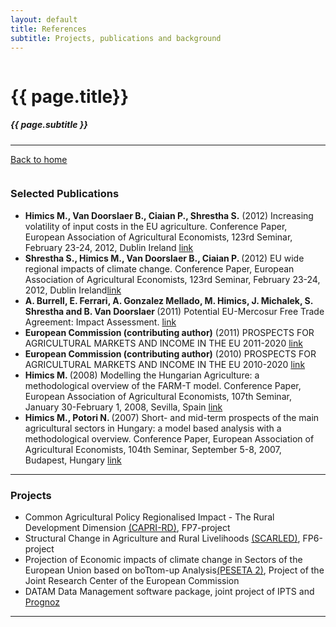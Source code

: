 ```yaml
---
layout: default
title: References
subtitle: Projects, publications and background
---
```


<div class="one column">


<h1>{{ page.title}}</h1>
<h5>{{ page.subtitle }}</h5>
<hr />

 <p> <a href="http://trialsolution.github.com">Back to home</a> </p>
</div>




<div class="two-thirds column">
<h3>Selected Publications</h3>

<ul>
<li> <strong> Himics M., Van Doorslaer B., Ciaian P., Shrestha S.</strong> (2012) Increasing volatility of input costs in the EU agriculture. Conference Paper, European Association of Agricultural Economists, 123rd Seminar, February 23-24, 2012, Dublin Ireland <a href="http://purl.umn.edu/122531" target="_blank">link</a></li>
	
<li> <strong> Shrestha S., Himics M., Van Doorslaer B., Ciaian P. </strong> (2012) EU wide regional impacts of climate change. Conference Paper, European Association of Agricultural Economists, 123rd Seminar, February 23-24, 2012, Dublin Ireland<a href="http://purl.umn.edu/122546" target="_blank">link</a></li>

<li> <strong> A. Burrell, E. Ferrari, A. Gonzalez Mellado, M. Himics, J. Michalek, S. Shrestha and B. Van Doorslaer </strong> (2011) Potential EU-Mercosur Free Trade Agreement: Impact Assessment. <a href="http://ipts.jrc.ec.europa.eu/publications/pub.cfm?id=4819" target="_blank">link</a></li>

<li> <strong> European Commission (contributing author)</strong> (2011) PROSPECTS FOR AGRICULTURAL MARKETS AND INCOME IN THE EU 2011-2020 <a href="http://ec.europa.eu/agriculture/publi/caprep/prospects2011/fullrep_en.pdf" target="_blank">link</a></li>

<li> <strong> European Commission (contributing author)</strong> (2010) PROSPECTS FOR AGRICULTURAL MARKETS AND INCOME IN THE EU 2010-2020 <a href="http://ec.europa.eu/agriculture/publi/caprep/prospects2010/fullrep_en.pdf" target="_blank">link</a></li>

<li> <strong> Himics M. </strong> (2008) Modelling the Hungarian Agriculture: a methodological overview of the FARM-T model. Conference Paper, European Association of Agricultural Economists, 107th Seminar, January 30-February 1, 2008, Sevilla, Spain <a href="http://purl.umn.edu/6697" target="_blank">link</a></li>

<li> <strong> Himics M., Potori N. </strong> (2007) Short- and mid-term prospects of the main agricultural sectors in Hungary: a model based analysis with a methodological overview. Conference Paper, European Association of Agricultural Economists, 104th Seminar, September 5-8, 2007, Budapest, Hungary <a href="http://purl.umn.edu/7844" target="_blank">link</a></li>

</ul>


 <hr/>





<h3>Projects</h3>

<ul>
<li> Common Agricultural Policy Regionalised Impact - The Rural Development Dimension <a href="http://www.ilr.uni-bonn.de/agpo/rsrch/capri-rd/caprird_e.htm" target="_blank">(CAPRI-RD)</a>, FP7-project </li>
<li> Structural Change in Agriculture and Rural Livelihoods <a href="http://scarled.eu/" target="_blank">(SCARLED)</a>, FP6-project </li>
<li> Projection of Economic impacts of climate change in Sectors of the European Union based on boTtom-up Analysis<a href="http://139.191.1.75/peseta/" target="_blank">(PESETA 2)</a>, Project of the Joint Research Center of the European Commission </li>
<li> DATAM Data Management software package, joint project of IPTS and <a href="http://www.prognoz.com/en/index.php" target="_blank">Prognoz</a> </li>

</ul>

<hr/>

</div>


<!-- End Document

<div class="one-third column">
<h3>Professional experience</h3>

  <TABLE> 
    <TR ALIGN=LEFT>
	    <TD>08/2012-       </TD>
		<TD>Research fellow / PhD student at the Institute for Food and Resource Economics <a href="http://www.ilr.uni-bonn.de/agpo/agpo_e.htm" target="_blank">(ILR)</a> at University of Bonn, Germany</TD>
	</TR>
	  <TR ALIGN=LEFT>
	     <TD>08/2009-07/2012</TD>
		 <TD>Postdoc. Researcher at the Institute for Prospective Technological Studies <a href="http://agrilife.jrc.ec.europa.eu/agritrade.html" target="_blank">(IPTS)</a> in Seville, Spain</TD>
	  </TR>
      <TR ALIGN=LEFT>
	     <TD>09/2003-07/2009</TD>
		 <TD>Junior Researcher and then Research Fellow at the Research Institute for Agricultural Economics <a href="http://www.aki.gov.hu" target="_blank">(AKI)</a> in Budapest, Hungary</TD>
	  </TR> 
   </TABLE>

<hr/>



<h3>Education</h3>

  <TABLE>
      <TR ALIGN=LEFT>
	  	<TD>ongoing        </TD>
		<TD>PhD studies in agricultural economics at University of Bonn, Germany</TD>
	  </TR>
	  <TR ALIGN=LEFT>
	  	<TD>2003           </TD>
		<TD>MSC in mathematics at University of Debrecen, Hungary</TD>
	  </TR>
   </TABLE>

 <hr/>

</div>

 -->

